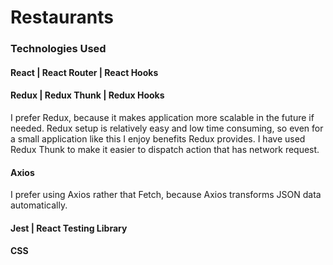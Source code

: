 # Restaurants

### Technologies Used

#### React | React Router | React Hooks

#### Redux | Redux Thunk | Redux Hooks

I prefer Redux, because it makes application more scalable in the future if needed. Redux setup is relatively easy and low time consuming, so even for a small application like this I enjoy benefits Redux provides. I have used Redux Thunk to make it easier to dispatch action that has network request.

#### Axios

I prefer using Axios rather that Fetch, because Axios transforms JSON data automatically.

#### Jest | React Testing Library

#### CSS
